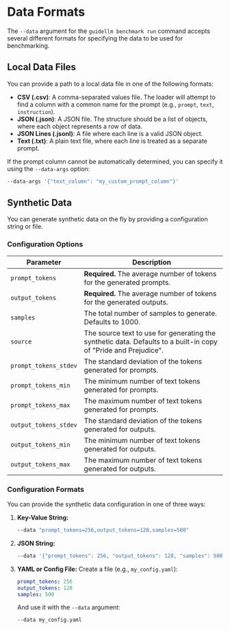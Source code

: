 # Data Formats

The `--data` argument for the `guidellm benchmark run` command accepts several different formats for specifying the data to be used for benchmarking.

## Local Data Files

You can provide a path to a local data file in one of the following formats:

- **CSV (.csv)**: A comma-separated values file. The loader will attempt to find a column with a common name for the prompt (e.g., `prompt`, `text`, `instruction`).
- **JSON (.json)**: A JSON file. The structure should be a list of objects, where each object represents a row of data.
- **JSON Lines (.jsonl)**: A file where each line is a valid JSON object.
- **Text (.txt)**: A plain text file, where each line is treated as a separate prompt.

If the prompt column cannot be automatically determined, you can specify it using the `--data-args` option:

```bash
--data-args '{"text_column": "my_custom_prompt_column"}'
```

## Synthetic Data

You can generate synthetic data on the fly by providing a configuration string or file.

### Configuration Options

| Parameter             | Description                                                                                                     |
| --------------------- | --------------------------------------------------------------------------------------------------------------- |
| `prompt_tokens`       | **Required.** The average number of tokens for the generated prompts.                                           |
| `output_tokens`       | **Required.** The average number of tokens for the generated outputs.                                           |
| `samples`             | The total number of samples to generate. Defaults to 1000.                                                      |
| `source`              | The source text to use for generating the synthetic data. Defaults to a built-in copy of "Pride and Prejudice". |
| `prompt_tokens_stdev` | The standard deviation of the tokens generated for prompts.                                                     |
| `prompt_tokens_min`   | The minimum number of text tokens generated for prompts.                                                        |
| `prompt_tokens_max`   | The maximum number of text tokens generated for prompts.                                                        |
| `output_tokens_stdev` | The standard deviation of the tokens generated for outputs.                                                     |
| `output_tokens_min`   | The minimum number of text tokens generated for outputs.                                                        |
| `output_tokens_max`   | The maximum number of text tokens generated for outputs.                                                        |

### Configuration Formats

You can provide the synthetic data configuration in one of three ways:

1. **Key-Value String:**

   ```bash
   --data "prompt_tokens=256,output_tokens=128,samples=500"
   ```

2. **JSON String:**

   ```bash
   --data '{"prompt_tokens": 256, "output_tokens": 128, "samples": 500}'
   ```

3. **YAML or Config File:** Create a file (e.g., `my_config.yaml`):

   ```yaml
   prompt_tokens: 256
   output_tokens: 128
   samples: 500
   ```

   And use it with the `--data` argument:

   ```bash
   --data my_config.yaml
   ```

